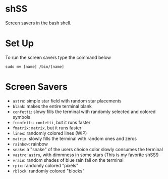 # shSS
Screen savers in the bash shell.

# Set Up

To run the screen savers type the command below
```
sudo mv [name] /bin/[name]
```

# Screen Savers

* ```astro```:  simple star field with random star placements
* ```blank```:  makes the entire terminal blank
* ```confetti```:  slowy fills the terminal with randomly selected and colored symbols
* ```fconfetti```:  ```confetti```, but it runs faster
* ```fmatrix```: ```matrix```, but it runs faster
* ```lines```:  randomly colored lines (WIP)
* ```matrix```:  slowly fills the terminal with random ones and zeros
* ```rainbow```:  rainbow
* ```snake```:  a "snake" of the users choice color slowly consumes the terminal
* ```vastro```:  ```astro```, with dimmness in some stars (This is my favorite shSS!)
* ```vrain```:  random shades of blue rain fall on the terminal
* ```rpix```:  randomly colored "pixels"
* ```rblock```:  randomly colored "blocks"
